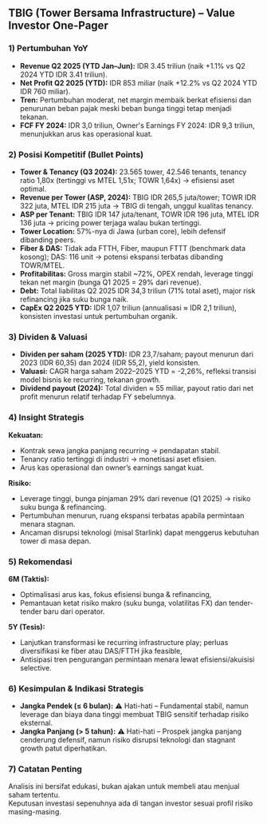 ## TBIG (Tower Bersama Infrastructure) – Value Investor One-Pager

### 1) Pertumbuhan YoY
- **Revenue Q2 2025 (YTD Jan–Jun):** IDR 3.45 triliun (naik +1.1% vs Q2 2024 YTD IDR 3.41 triliun).
- **Net Profit Q2 2025 (YTD):** IDR 853 miliar (naik +12.2% vs Q2 2024 YTD IDR 760 miliar).
- **Tren:** Pertumbuhan moderat, net margin membaik berkat efisiensi dan penurunan beban pajak meski beban bunga tinggi tetap menjadi tekanan.
- **FCF FY 2024:** IDR 3,0 triliun, Owner's Earnings FY 2024: IDR 9,3 triliun, menunjukkan arus kas operasional kuat.

### 2) Posisi Kompetitif (Bullet Points)
- **Tower & Tenancy (Q3 2024):** 23.565 tower, 42.546 tenants, tenancy ratio 1,80x (tertinggi vs MTEL 1,51x; TOWR 1,64x) → efisiensi aset optimal.
- **Revenue per Tower (ASP, 2024):** TBIG IDR 265,5 juta/tower; TOWR IDR 322 juta, MTEL IDR 215 juta → TBIG di tengah, unggul kualitas tenancy.
- **ASP per Tenant:** TBIG IDR 147 juta/tenant, TOWR IDR 196 juta, MTEL IDR 136 juta → pricing power terjaga walau bukan tertinggi.
- **Tower Location:** 57%-nya di Jawa (urban core), lebih defensif dibanding peers.
- **Fiber & DAS:** Tidak ada FTTH, Fiber, maupun FTTT (benchmark data kosong); DAS: 116 unit → potensi ekspansi terbatas dibanding TOWR/MTEL.
- **Profitabilitas:** Gross margin stabil ~72%, OPEX rendah, leverage tinggi tekan net margin (bunga Q1 2025 = 29% dari revenue).
- **Debt:** Total liabilitas Q2 2025 IDR 34,3 triliun (71% total aset), major risk refinancing jika suku bunga naik.
- **CapEx Q2 2025 YTD:** IDR 1,07 triliun (annualisasi ≈ IDR 2,1 triliun), konsisten investasi untuk pertumbuhan organik.

### 3) Dividen & Valuasi
- **Dividen per saham (2025 YTD):** IDR 23,7/saham; payout menurun dari 2023 (IDR 60,35) dan 2024 (IDR 55,2), yield konsisten.
- **Valuasi:** CAGR harga saham 2022–2025 YTD = -2,26%, refleksi transisi model bisnis ke recurring, tekanan growth.
- **Dividend payout (2024):** Total dividen ≈ 55 miliar, payout ratio dari net profit menurun relatif terhadap FY sebelumnya.

### 4) Insight Strategis
**Kekuatan:**  
- Kontrak sewa jangka panjang recurring → pendapatan stabil.
- Tenancy ratio tertinggi di industri → monetisasi aset efisien.
- Arus kas operasional dan owner’s earnings sangat kuat.

**Risiko:**  
- Leverage tinggi, bunga pinjaman 29% dari revenue (Q1 2025) → risiko suku bunga & refinancing.
- Pertumbuhan menurun, ruang ekspansi terbatas apabila permintaan menara stagnan.
- Ancaman disrupsi teknologi (misal Starlink) dapat menggerus kebutuhan tower di masa depan.

### 5) Rekomendasi
**6M (Taktis):**  
- Optimalisasi arus kas, fokus efisiensi bunga & refinancing,
- Pemantauan ketat risiko makro (suku bunga, volatilitas FX) dan tender-tender baru dari operator.

**5Y (Tesis):**  
- Lanjutkan transformasi ke recurring infrastructure play; perluas diversifikasi ke fiber atau DAS/FTTH jika feasible,
- Antisipasi tren pengurangan permintaan menara lewat efisiensi/akuisisi selective.

### 6) Kesimpulan & Indikasi Strategis
- **Jangka Pendek (≤ 6 bulan):** ⚠️ Hati-hati – Fundamental stabil, namun leverage dan biaya dana tinggi membuat TBIG sensitif terhadap risiko eksternal.
- **Jangka Panjang (> 5 tahun):** ⚠️ Hati-hati – Prospek jangka panjang cenderung defensif, namun risiko disrupsi teknologi dan stagnant growth patut diperhatikan.

### 7) Catatan Penting
Analisis ini bersifat edukasi, bukan ajakan untuk membeli atau menjual saham tertentu.  
Keputusan investasi sepenuhnya ada di tangan investor sesuai profil risiko masing-masing.